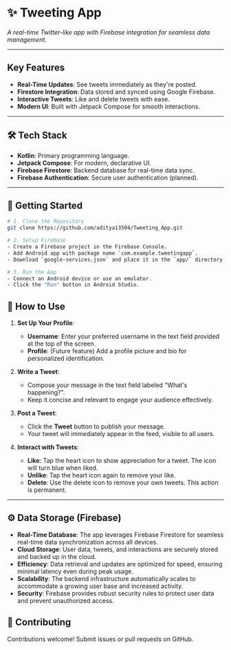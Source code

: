# ✨ Tweeting App  
*A real-time Twitter-like app with Firebase integration for seamless data management.*

---

## Key Features  
- **Real-Time Updates**: See tweets immediately as they're posted.  
- **Firestore Integration**: Data stored and synced using Google Firebase.  
- **Interactive Tweets**: Like and delete tweets with ease.  
- **Modern UI**: Built with Jetpack Compose for smooth interactions.  

---

## 🛠️ Tech Stack  
- **Kotlin**: Primary programming language.  
- **Jetpack Compose**: For modern, declarative UI.  
- **Firebase Firestore**: Backend database for real-time data sync.  
- **Firebase Authentication**: Secure user authentication (planned).  

---

## 🚀 Getting Started  
```bash
# 1. Clone the Repository
git clone https://github.com/aditya13504/Tweeting_App.git

# 2. Setup Firebase  
- Create a Firebase project in the Firebase Console.  
- Add Android app with package name `com.example.tweetingapp`.  
- Download `google-services.json` and place it in the `app/` directory.  

# 3. Run the App  
- Connect an Android device or use an emulator.  
- Click the "Run" button in Android Studio.  
```
## 📱 How to Use

1. **Set Up Your Profile**:
   - **Username**: Enter your preferred username in the text field provided at the top of the screen.
   - **Profile**: (Future feature) Add a profile picture and bio for personalized identification.

2. **Write a Tweet**:
   - Compose your message in the text field labeled "What's happening?".
   - Keep it concise and relevant to engage your audience effectively.

3. **Post a Tweet**:
   - Click the **Tweet** button to publish your message.
   - Your tweet will immediately appear in the feed, visible to all users.

4. **Interact with Tweets**:
   - **Like**: Tap the heart icon to show appreciation for a tweet. The icon will turn blue when liked.
   - **Unlike**: Tap the heart icon again to remove your like.
   - **Delete**: Use the delete icon to remove your own tweets. This action is permanent.

---

## ⚙️ Data Storage (Firebase)

- **Real-Time Database**: The app leverages Firebase Firestore for seamless real-time data synchronization across all devices.
- **Cloud Storage**: User data, tweets, and interactions are securely stored and backed up in the cloud.
- **Efficiency**: Data retrieval and updates are optimized for speed, ensuring minimal latency even during peak usage.
- **Scalability**: The backend infrastructure automatically scales to accommodate a growing user base and increased activity.
- **Security**: Firebase provides robust security rules to protect user data and prevent unauthorized access.

## 🤝 Contributing
Contributions welcome! Submit issues or pull requests on GitHub.

